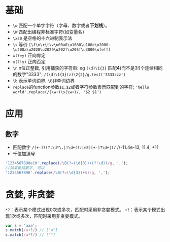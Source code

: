 # 基础
- `\w` 匹配一个单字字符（字母、数字或者**下划线**）。
- `\W` 匹配出编程非标准字符(如变量名)
- `\x20` 是空格的十六进制表示法
- `\s` 等价 `[\f\n\r\t\v\u00a0\u1680\u180e\u2000-\u200a\u2028\u2029\u202f\u205f\u3000\ufeff]`
- `x(?=y)` 正向肯定
- `x(?!y)` 正向否定
- `\n` n位正整数, 引用捕获的字符串: eg `(\d)\1{3}` 匹配**4**(而不是3!)个连续相同的数字"3333"; `/(\d)\1{3}(z)\2{2}/g.test('3333zzz')` 
- `\b` 表示单词边界, `\B`非单词边界
- `replace`的function参数`$1,$2`或者字符参数表示匹配到的字符;
`'hello world'.replace(/(\w+)\s(\w+)/, '$2 $1')`

# 应用
## 数字
- 匹配数字
`/[+-]?(?:\d*\.|)\d+(?:[eE][+-]?\d+|)/` //-11.4e-13, 11.4, +11
- 千位加逗号
```js
'1234567890e10'.replace(/\B(?=(\d{3})+(?!\d))/g, ',');
//如果是纯数字, 可以
'1234567890'.replace(/\B(?=(\d{3})+$)/g, ',');
```


# 贪婪, 非贪婪
`*?`：表示某个模式出现0次或多次，匹配时采用非贪婪模式。
`+?`：表示某个模式出现1次或多次，匹配时采用非贪婪模式。
```js
var s = 'aaa';
s.match(/a+?/) // ["a"]
s.match(/a*?/) // [""]


```